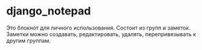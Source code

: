# django_notepad
Это блокнот для личного использования.
Состоит из групп и заметок. 
Заметки можно создавать, редактировать, удалять, перепривязывать к другим группам.
